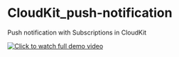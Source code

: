 # CloudKit_push-notification

Push notification with Subscriptions in CloudKit

[![Click to watch full demo video](https://imgur.com/epDysKy)](https://www.youtube.com/watch?v=yydvg-1g8o0&t=39s)



